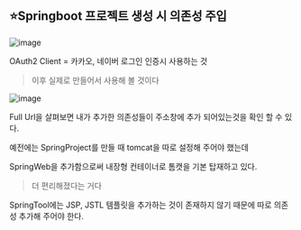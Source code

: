 ## ⭐Springboot 프로젝트 생성 시 의존성 주입

![image](https://user-images.githubusercontent.com/60961649/137641114-3b6407e9-67d6-4202-a923-c7bb3f70e1c0.png)

OAuth2 Client = 카카오, 네이버 로그인 인증시 사용하는 것

> 이후 실제로 만들어서 사용해 볼 것이다

![image](https://user-images.githubusercontent.com/60961649/137641155-50f57f32-a4a4-4a79-a819-a40dd406d024.png)

Full Url을 살펴보면 내가 추가한 의존성들이 주소창에 추가 되어있는것을 확인 할 수 있다.

예전에는 SpringProject를 만들 때 tomcat을 따로 설정해 주어야 했는데

SpringWeb을 추가함으로써 내장형 컨테이너로 톰캣을 기본 탑재하고 있다.

> 더 편리해졌다는 거다

SpringTool에는 JSP, JSTL 템플릿을 추가하는 것이 존재하지 않기 때문에 따로 의존성 추가해 주어야 한다.
